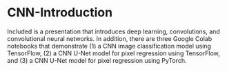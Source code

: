# CNN-Introduction
Included is a presentation that introduces deep learning, convolutions, and convolutional neural networks. In addition, there are three Google Colab notebooks that demonstrate (1) a CNN image classification model using TensorFlow, (2) a CNN U-Net model for pixel regression using TensorFlow, and (3) a CNN U-Net model for pixel regression using PyTorch. 
